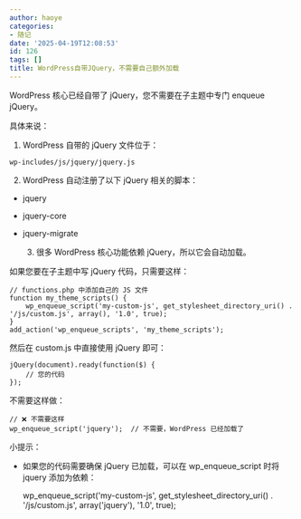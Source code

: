 ```yaml
---
author: haoye
categories:
- 随记
date: '2025-04-19T12:08:53'
id: 126
tags: []
title: WordPress自带JQuery，不需要自己额外加载
---
```


WordPress 核心已经自带了 jQuery，您不需要在子主题中专门 enqueue jQuery。

具体来说：

  1. WordPress 自带的 jQuery 文件位于：

    
    
    wp-includes/js/jquery/jquery.js
    

  2. WordPress 自动注册了以下 jQuery 相关的脚本：  
- jquery  
- jquery-core  
- jquery-migrate

  3. 很多 WordPress 核心功能依赖 jQuery，所以它会自动加载。

如果您要在子主题中写 jQuery 代码，只需要这样：

    
    
    // functions.php 中添加自己的 JS 文件
    function my_theme_scripts() {
        wp_enqueue_script('my-custom-js', get_stylesheet_directory_uri() . '/js/custom.js', array(), '1.0', true);
    }
    add_action('wp_enqueue_scripts', 'my_theme_scripts');
    

然后在 custom.js 中直接使用 jQuery 即可：

    
    
    jQuery(document).ready(function($) {
        // 您的代码
    });
    

不需要这样做：

    
    
    // ❌ 不需要这样
    wp_enqueue_script('jquery');  // 不需要，WordPress 已经加载了
    

小提示：  
- 如果您的代码需要确保 jQuery 已加载，可以在 wp_enqueue_script 时将 jquery 添加为依赖：
    
    
    wp_enqueue_script('my-custom-js', get_stylesheet_directory_uri() . '/js/custom.js', array('jquery'), '1.0', true);
    

